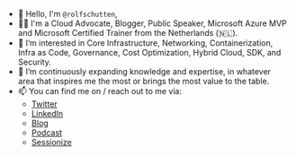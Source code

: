 - 👋 Hello, I'm `@rolfschutten`,
- 👨‍💼 I'm a Cloud Advocate, Blogger, Public Speaker, Microsoft Azure MVP and Microsoft Certified Trainer from the Netherlands (🇳🇱).
- 👀 I’m interested in Core Infrastructure, Networking, Containerization, Infra as Code, Governance, Cost Optimization, Hybrid Cloud, SDK, and Security.
- 🌱 I’m continuously expanding knowledge and expertise, in whatever area that inspires me the most or brings the most value to the table.
- 📫 You can find me on / reach out to me via:
  - [Twitter](https://twitter.com/rolf_schutten)
  - [LinkedIn](https://www.linkedin.com/in/rolf-schutten/)
  - [Blog](https://schutten.cloud/)
  - [Podcast](https://azuretalks.com/)
  - [Sessionize](https://sessionize.com/rolf-schutten/)
